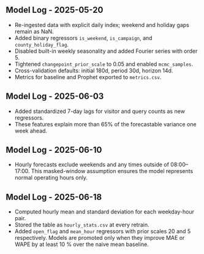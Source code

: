 ## Model Log - 2025-05-20

- Re-ingested data with explicit daily index; weekend and holiday gaps remain as NaN.
- Added binary regressors `is_weekend`, `is_campaign`, and `county_holiday_flag`.
- Disabled built-in weekly seasonality and added Fourier series with order 5.
- Tightened `changepoint_prior_scale` to 0.05 and enabled `mcmc_samples`.
- Cross-validation defaults: initial 180d, period 30d, horizon 14d.
- Metrics for baseline and Prophet exported to `metrics.csv`.

## Model Log - 2025-06-03

- Added standardized 7-day lags for visitor and query counts as new regressors.
- These features explain more than 65% of the forecastable variance one week ahead.

## Model Log - 2025-06-10

- Hourly forecasts exclude weekends and any times outside of 08:00–17:00.
  This masked-window assumption ensures the model represents normal
  operating hours only.

## Model Log - 2025-06-18

- Computed hourly mean and standard deviation for each weekday-hour pair.
- Stored the table as ``hourly_stats.csv`` at every retrain.
- Added ``open_flag`` and ``mean_hour`` regressors with prior scales 20 and 5
  respectively. Models are promoted only when they improve MAE or WAPE by at
  least 10 % over the naive mean baseline.
